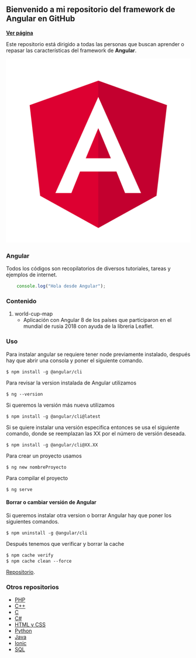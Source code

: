 ## Bienvenido a mi repositorio del framework de Angular en GitHub

**[Ver página](https://diegoalex24.github.io/Angular-examples)**

Este repositorio está dirigido a todas las personas que buscan aprender o repasar las características del framework de **Angular**.

![Image Angular](https://raw.githubusercontent.com/diegoAlex24/Angular-examples/master/Angular_logo.svg.png)

### Angular
Todos los códigos son recopilatorios de diversos tutoriales, tareas y ejemplos de internet.

```typescript
    console.log("Hola desde Angular");
```

### Contenido

1. world-cup-map
    * Aplicación con Angular 8 de los países que participaron en el mundial de rusia 2018 con ayuda de la libreria Leaflet.

### Uso
Para instalar angular se requiere tener node previamente instalado, después hay que abrir una consola y poner el siguiente comando.
```console
$ npm install -g @angular/cli
```
Para revisar la version instalada de Angular utilizamos
```console
$ ng --version
```
Si queremos la versión más nueva utilizamos
```console
$ npm install -g @angular/cli@latest
```
Si se quiere instalar una versión especifica entonces se usa el siguiente comando, donde se reemplazan las XX por el número de versión deseada.
```console
$ npm install -g @angular/cli@XX.XX
```
Para crear un proyecto usamos
```console
$ ng new nombreProyecto
```
Para compilar el proyecto
```console
$ ng serve
```

#### Borrar o cambiar versión de Angular
Si queremos instalar otra version o borrar Angular hay que poner los siguientes comandos.
```console
$ npm uninstall -g @angular/cli
```
Después tenemos que verificar y borrar la cache
```console
$ npm cache verify
$ npm cache clean --force
```

[Repositorio](https://github.com/diegoAlex24/Angular-examples).

### Otros repositorios
* [PHP](https://diegoalex24.github.io/PHP-examples)
* [C++](https://diegoalex24.github.io/C-Plus-Plus-examples)
* [C](https://diegoalex24.github.io/C-examples)
* [C#](https://diegoalex24.github.io/C-Sharp-examples)
* [HTML y CSS](https://diegoalex24.github.io/HTML-CSS-examples)
* [Python](https://diegoalex24.github.io/Python-examples)
* [Java](https://diegoalex24.github.io/Java-examples)
* [Ionic](https://diegoalex24.github.io/Ionic-examples)
* [SQL](https://diegoalex24.github.io/SQL-examples)
